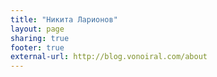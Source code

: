 ```yaml
---
title: "Никита Ларионов"
layout: page
sharing: true
footer: true
external-url: http://blog.vonoiral.com/about
---
```


<script src="//about.me/embed/vonoiral?image=0&amp;name=0&amp;headline=0&amp;style=site"></script>